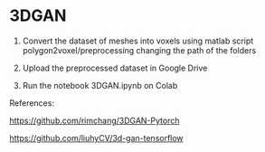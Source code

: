 # 3DGAN

1) Convert the dataset of meshes into voxels using matlab script polygon2voxel/preprocessing changing the path of the folders

2) Upload the preprocessed dataset in Google Drive

3) Run the notebook 3DGAN.ipynb on Colab

References:

https://github.com/rimchang/3DGAN-Pytorch

https://github.com/liuhyCV/3d-gan-tensorflow
